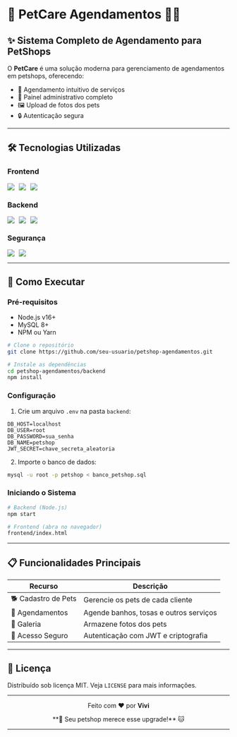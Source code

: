 # 🐾 **PetCare Agendamentos** 🐶🐱

## ✨ **Sistema Completo de Agendamento para PetShops**

O **PetCare** é uma solução moderna para gerenciamento de agendamentos em petshops, oferecendo:

- 📅 Agendamento intuitivo de serviços  
- 📱 Painel administrativo completo  
- 🖼️ Upload de fotos dos pets  
- 🔒 Autenticação segura  

---

## 🛠 **Tecnologias Utilizadas**

### **Frontend**
<div style="display: flex; gap: 10px; flex-wrap: wrap;">
  <img src="https://img.shields.io/badge/HTML5-E34F26?style=for-the-badge&logo=html5&logoColor=white">
  <img src="https://img.shields.io/badge/CSS3-1572B6?style=for-the-badge&logo=css3&logoColor=white">
  <img src="https://img.shields.io/badge/JavaScript-F7DF1E?style=for-the-badge&logo=javascript&logoColor=black">
</div>

### **Backend**
<div style="display: flex; gap: 10px; flex-wrap: wrap;">
  <img src="https://img.shields.io/badge/Node.js-339933?style=for-the-badge&logo=nodedotjs&logoColor=white">
  <img src="https://img.shields.io/badge/Express-000000?style=for-the-badge&logo=express&logoColor=white">
  <img src="https://img.shields.io/badge/MySQL-4479A1?style=for-the-badge&logo=mysql&logoColor=white">
</div>

### **Segurança**
<div style="display: flex; gap: 10px; flex-wrap: wrap;">
  <img src="https://img.shields.io/badge/JWT-000000?style=for-the-badge&logo=JSON%20web%20tokens&logoColor=white">
  <img src="https://img.shields.io/badge/Bcrypt-394D54?style=for-the-badge">
</div>

---

## 🚀 **Como Executar**

### **Pré-requisitos**
- Node.js v16+
- MySQL 8+
- NPM ou Yarn

```bash
# Clone o repositório
git clone https://github.com/seu-usuario/petshop-agendamentos.git

# Instale as dependências
cd petshop-agendamentos/backend
npm install
```

### **Configuração**
1. Crie um arquivo `.env` na pasta `backend`:

```env
DB_HOST=localhost
DB_USER=root
DB_PASSWORD=sua_senha
DB_NAME=petshop
JWT_SECRET=chave_secreta_aleatoria
```

2. Importe o banco de dados:
```bash
mysql -u root -p petshop < banco_petshop.sql
```

### **Iniciando o Sistema**
```bash
# Backend (Node.js)
npm start

# Frontend (abra no navegador)
frontend/index.html
```

---

## 📋 **Funcionalidades Principais**

| Recurso          | Descrição                                  |
|------------------|-------------------------------------------|
| 🐕 Cadastro de Pets | Gerencie os pets de cada cliente          |
| 🛁 Agendamentos   | Agende banhos, tosas e outros serviços    |
| 📸 Galeria        | Armazene fotos dos pets                   |
| 🔐 Acesso Seguro  | Autenticação com JWT e criptografia       |

---

## 📜 **Licença**

Distribuído sob licença MIT. Veja `LICENSE` para mais informações.

---

<div align="center">
  <p>Feito com ❤️ por <strong>Vivi</strong></p>
  **🐶 Seu petshop merece esse upgrade!** 🐱
</div>

---

